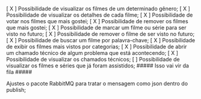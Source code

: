 [ X ] Possibilidade de visualizar os filmes de um determinado gênero;
[ X ] Possibilidade de visualizar os detalhes de cada filme;
[ X ] Possibilidade de votar nos filmes que mais gostei;
[ X ] Possibilidade de remover os filmes que mais gostei;
[ X ] Possibilidade de marcar um filme ou série para ser visto no futuro;
[ X ] Possibilidade de remover o filme de ser visto no futuro;
[ X ] Possibilidade de buscar um filme por palavra-chave;
[ X ] Possibilidade de exibir os filmes mais vistos por categorias;
[ X ] Possibilidade de abrir um chamado técnico de algum problema que está acontecendo;
[ X ] Possibilidade de visualizar os chamados técnicos;
[   ] Possibilidade de visualizar os filmes e séries que já foram assistidos;   ##### Isso vai vir da fila #####



Ajustes o pacote RabbitMQ para tratar o mensagem como json dentro do publish;
